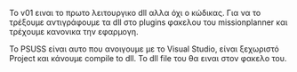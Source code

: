 To v01 ειναι το πρωτο λειτουργικο dll αλλα όχι ο κώδικας.
Για να το τρέξουμε αντιγράφουμε τα dll στο plugins φακελου του missionplanner και τρέχουμε κανονικα την εφαρμογη.

Το PSUSS είναι αυτο που ανοιγουμε με το Visual Studio, είναι ξεχωριστό Project και κάνουμε compile to dll. Το dll file του θα ειναι στον φακελο του.
